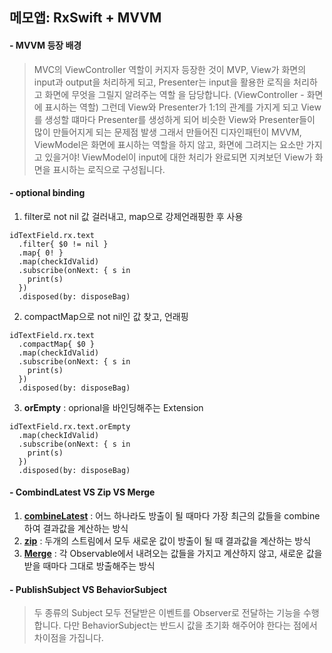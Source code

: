 ## 메모앱: RxSwift + MVVM

#### - MVVM 등장 배경
> MVC의 ViewController 역할이 커지자 등장한 것이 MVP, View가 화면의 input과 output을 처리하게 되고, Presenter는 input을 활용한 로직을 처리하고 화면에 무엇을 그릴지 알려주는 역할 을 담당합니다. (ViewController - 화면에 표시하는 역할) 그런데 View와 Presenter가 1:1의 관계를 가지게 되고 View를 생성할 떄마다 Presenter를 생성하게 되어 비슷한 View와 Presenter들이 많이 만들어지게 되는 문제점 발생 
> 그래서 만들어진 디자인패턴이 MVVM, ViewModel은 화면에 표시하는 역할을 하지 않고, 화면에 그려지는 요소만 가지고 있을거야! ViewModel이 input에 대한 처리가 완료되면 지켜보던 View가 화면을 표시하는 로직으로 구성됩니다.  

#### - optional binding
1. filter로 not nil 값 걸러내고, map으로 강제언래핑한 후 사용
```
idTextField.rx.text
  .filter{ $0 != nil }
  .map{ 0! }
  .map(checkIdValid)
  .subscribe(onNext: { s in
    print(s)
  })
  .disposed(by: disposeBag)
```
2. compactMap으로 not nil인 값 찾고, 언래핑
```
idTextField.rx.text
  .compactMap{ $0 }
  .map(checkIdValid)
  .subscribe(onNext: { s in
    print(s)
  })
  .disposed(by: disposeBag)
```
3. **orEmpty** : oprional을 바인딩해주는 Extension
```
idTextField.rx.text.orEmpty
  .map(checkIdValid)
  .subscribe(onNext: { s in
    print(s)
  })
  .disposed(by: disposeBag)
```

#### - CombindLatest VS Zip VS Merge
1. **[combineLatest](http://reactivex.io/documentation/operators/combinelatest.html)** : 어느 하나라도 방출이 될 때마다 가장 최근의 값들을 combine하여 결과값을 계산하는 방식
2. **[zip](http://reactivex.io/documentation/operators/zip.html)** : 두개의 스트림에서 모두 새로운 값이 방출이 될 때 결과값을 계산하는 방식
3. **[Merge](http://reactivex.io/documentation/operators/merge.html)** : 각 Observable에서 내려오는 값들을 가지고 계산하지 않고, 새로운 값을 받을 때마다 그대로 방출해주는 방식

#### - PublishSubject VS BehaviorSubject
> 두 종류의 Subject 모두 전달받은 이벤트를 Observer로 전달하는 기능을 수행합니다. 다만 BehaviorSubject는 반드시 값을 초기화 해주어야 한다는 점에서 차이점을 가집니다.  

